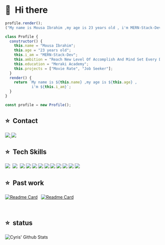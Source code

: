 # 👋 &nbsp;Hi there

```js
profile.render();
("My name is Mousa Ibrahim ,my age is 23 years old , i'm MERN-Stack-Dev");
```

```js
class Profile {
  constructor() {
    this.name = "Mousa Ibrahim";
    this.age = "23 years old";
    this.i_am = "MERN-Stack-Dev";
    this.ambition = "Reach New Level Of Accomplish And Mind Set Every Day";
    this.education = "Meraki Academy";
    this.projects = ["Movie Rate", "Job Seeker"];
  }
  render() {
    return `My name is ${this.name} ,my age is ${this.age} , 
            i'm ${this.i_am}`;
  }
}

const profile = new Profile();
```

## ⭐ &nbsp;Contact

<a href="https://www.linkedin.com/in/mousaibrah/" target="_blank" rel="noopener noreferrer">
 <img src="https://img.shields.io/badge/LinkedIn-0077B5?style=for-the-badge&logo=linkedin&logoColor=white">
 </a><a href="https://github.com/mousaibrah" target="_blank" rel="noopener noreferrer">
 <img  src="https://img.shields.io/badge/GitHub-100000?style=for-the-badge&logo=github&logoColor=white">
 </a>

## ⭐ &nbsp;Tech Skills

<img src='https://img.shields.io/badge/MongoDB-4EA94B?style=for-the-badge&logo=mongodb&logoColor=white'/> &nbsp;<img src='https://img.shields.io/badge/React-20232A?style=for-the-badge&logo=react&logoColor=61DAFB'/>
&nbsp;<img src='https://img.shields.io/badge/Node.js-339933?style=for-the-badge&logo=nodedotjs&logoColor=white'/>&nbsp;<img src='https://img.shields.io/badge/Express.js-000000?style=for-the-badge&logo=express&logoColor=white'/>&nbsp;<img src='https://img.shields.io/badge/Postman-FF6C37?style=for-the-badge&logo=Postman&logoColor=white'/>&nbsp;<img src='https://img.shields.io/badge/VSCode-0078D4?style=for-the-badge&logo=visual%20studio%20code&logoColor=white'/>&nbsp;<img src='https://img.shields.io/badge/GIT-E44C30?style=for-the-badge&logo=git&logoColor=white'/>&nbsp;<img src='https://img.shields.io/badge/styled--components-DB7093?style=for-the-badge&logo=styled-components&logoColor=white'/>&nbsp;<img src='https://img.shields.io/badge/CSS3-1572B6?style=for-the-badge&logo=css3&logoColor=white'/>&nbsp;<img src='https://img.shields.io/badge/HTML5-E34F26?style=for-the-badge&logo=html5&logoColor=white'/>&nbsp;<img src='https://img.shields.io/badge/JavaScript-323330?style=for-the-badge&logo=javascript&logoColor=F7DF1E'/>&nbsp;<img src='https://img.shields.io/badge/Render-46E3B7?style=for-the-badge&logo=render&logoColor=white'/>

## ⭐ &nbsp;Past work

[![Readme Card](https://github-readme-stats.vercel.app/api/pin/?username=C7-mousaibrah&repo=JobSeeker&bg_color=0d1116&title_color=fcfeff&text_color=a4aacb&icon_color=f8a92a)](https://github.com/mousaibrah/Pwnagetty)
&nbsp;
[![Readme Card](https://github-readme-stats.vercel.app/api/pin/?username=c7-mousaibrah&repo=MovieRate&bg_color=0d1116&title_color=fcfeff&text_color=a4aacb&icon_color=f8a92a)](https://github.com/mousaibrah/love-lock-card)

&nbsp;

## ⭐ &nbsp;status

![Cyris' Github Stats](https://github-readme-stats.vercel.app/api?username=mousaibrah&show_icons=true&theme=default&title_color=fcfeff&text_color=a4aacb&bg_color=1e1e2a&icon_color=f8a92a)
